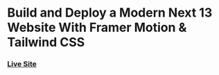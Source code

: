 # Build and Deploy a Modern Next 13 Website With Framer Motion & Tailwind CSS

### [Live Site](https://web3-metaverse-iota.vercel.app/)

